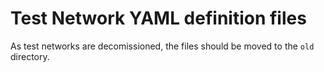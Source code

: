 # Test Network YAML definition files

As test networks are decomissioned, the files should be moved to the `old` directory.
